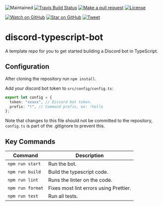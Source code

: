 ![Maintained][maintained-badge]
[![Travis Build Status][build-badge]][build]
[![Make a pull request][prs-badge]][prs]
[![License](http://img.shields.io/badge/Licence-MIT-brightgreen.svg)](LICENSE.md)

[![Watch on GitHub][github-watch-badge]][github-watch]
[![Star on GitHub][github-star-badge]][github-star]
[![Tweet][twitter-badge]][twitter]

# discord-typescript-bot

A template repo for you to get started building a Discord bot in TypeScript.

## Configuration

After cloning the repository run `npm install`.

Add your discord bot token to `src/config/config.ts`:

```ts
export let config = {
  token: "xxxxx", // Discord bot token.
  prefix: "!", // Command prefix, ex: !hello
};
```

Note that changes to this file should not be committed to the repository, `config.ts` is part of the .gitignore to prevent this.

## Key Commands

| Command          | Description                            |
| ---------------- | -------------------------------------- |
| `npm run start`  | Run the bot.                           |
| `npm run build`  | Build the typescript code.             |
| `npm run lint`   | Runs the linter on the code.           |
| `npm run format` | Fixes most lint errors using Prettier. |
| `npm run test`   | Run all tests.                         |

[build-badge]: https://travis-ci.org/hopskipnfall/discord-typescript-bot.svg?branch=master&style=style=flat-square
[build]: https://travis-ci.org/hopskipnfall/discord-typescript-bot
[license-badge]: https://img.shields.io/badge/license-Apache2-blue.svg?style=style=flat-square
[license]: https://github.com/hopskipnfall/discord-typescript-bot/blob/master/LICENSE.md
[prs-badge]: https://img.shields.io/badge/PRs-welcome-brightgreen.svg?style=flat-square
[prs]: http://makeapullrequest.com
[github-watch-badge]: https://img.shields.io/github/watchers/hopskipnfall/discord-typescript-bot.svg?style=social
[github-watch]: https://github.com/hopskipnfall/discord-typescript-bot/watchers
[github-star-badge]: https://img.shields.io/github/stars/hopskipnfall/discord-typescript-bot.svg?style=social
[github-star]: https://github.com/hopskipnfall/discord-typescript-bot/stargazers
[twitter]: https://twitter.com/intent/tweet?text=Check%20out%20angular-electron!%20https://github.com/hopskipnfall/discord-typescript-bot%20%F0%9F%91%8D
[twitter-badge]: https://img.shields.io/twitter/url/https/github.com/hopskipnfall/discord-typescript-bot.svg?style=social
[maintained-badge]: https://img.shields.io/badge/maintained-yes-brightgreen
